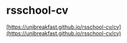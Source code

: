 # rsschool-cv
[https://unibreakfast.github.io/rsschool-cv/cv](https://unibreakfast.github.io/rsschool-cv/cv)
